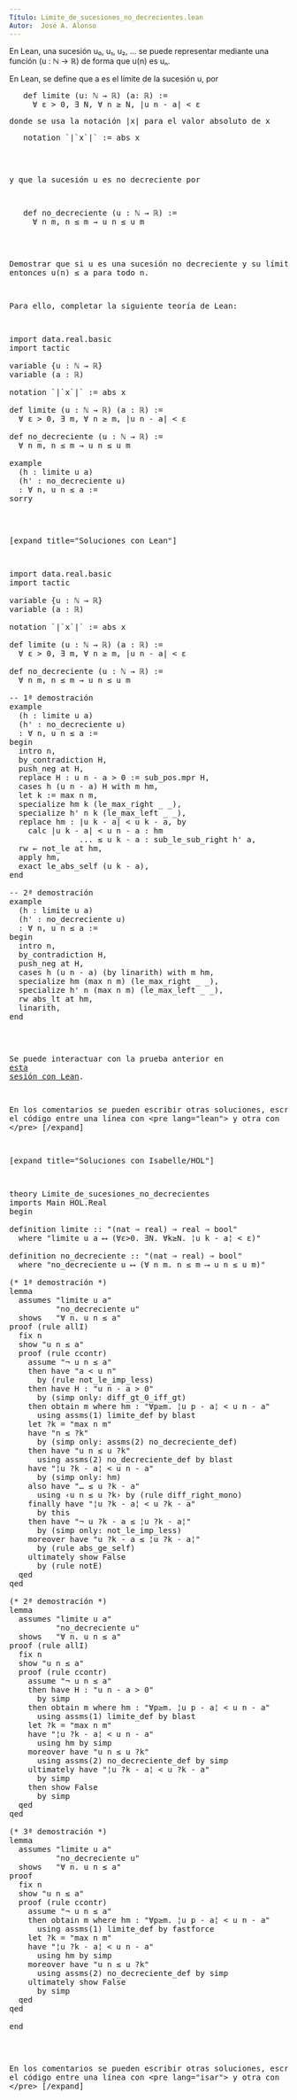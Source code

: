 ```yaml
---
Título: Limite_de_sucesiones_no_decrecientes.lean
Autor:  José A. Alonso
---
```


En Lean, una sucesión u₀, u₁, u₂, ... se puede representar mediante una función (u : ℕ → ℝ) de forma que u(n) es uₙ.

En Lean, se define que a es el límite de la sucesión u, por
<pre lang="text">
   def limite (u: ℕ → ℝ) (a: ℝ) :=
     ∀ ε > 0, ∃ N, ∀ n ≥ N, |u n - a| < ε
<pre lang="text">
donde se usa la notación |x| para el valor absoluto de x
<pre lang="text">
   notation `|`x`|` := abs x
</pre>
y que la sucesión u es no decreciente por
<pre lang="text">
   def no_decreciente (u : ℕ → ℝ) :=
     ∀ n m, n ≤ m → u n ≤ u m
</pre>

Demostrar que si u es una sucesión no decreciente y su límite es a, entonces u(n) ≤ a para todo n.

Para ello, completar la siguiente teoría de Lean:

<pre lang="lean">
import data.real.basic
import tactic

variable {u : ℕ → ℝ}
variable (a : ℝ)

notation `|`x`|` := abs x

def limite (u : ℕ → ℝ) (a : ℝ) :=
  ∀ ε > 0, ∃ m, ∀ n ≥ m, |u n - a| < ε

def no_decreciente (u : ℕ → ℝ) :=
  ∀ n m, n ≤ m → u n ≤ u m

example
  (h : limite u a)
  (h' : no_decreciente u)
  : ∀ n, u n ≤ a :=
sorry
</pre>

[expand title="Soluciones con Lean"]

<pre lang="lean">
import data.real.basic
import tactic

variable {u : ℕ → ℝ}
variable (a : ℝ)

notation `|`x`|` := abs x

def limite (u : ℕ → ℝ) (a : ℝ) :=
  ∀ ε > 0, ∃ m, ∀ n ≥ m, |u n - a| < ε

def no_decreciente (u : ℕ → ℝ) :=
  ∀ n m, n ≤ m → u n ≤ u m

-- 1ª demostración
example
  (h : limite u a)
  (h' : no_decreciente u)
  : ∀ n, u n ≤ a :=
begin
  intro n,
  by_contradiction H,
  push_neg at H,
  replace H : u n - a > 0 := sub_pos.mpr H,
  cases h (u n - a) H with m hm,
  let k := max n m,
  specialize hm k (le_max_right _ _),
  specialize h' n k (le_max_left _ _),
  replace hm : |u k - a| < u k - a, by
    calc |u k - a| < u n - a : hm
               ... ≤ u k - a : sub_le_sub_right h' a,
  rw ← not_le at hm,
  apply hm,
  exact le_abs_self (u k - a),
end

-- 2ª demostración
example
  (h : limite u a)
  (h' : no_decreciente u)
  : ∀ n, u n ≤ a :=
begin
  intro n,
  by_contradiction H,
  push_neg at H,
  cases h (u n - a) (by linarith) with m hm,
  specialize hm (max n m) (le_max_right _ _),
  specialize h' n (max n m) (le_max_left _ _),
  rw abs_lt at hm,
  linarith,
end
</pre>

Se puede interactuar con la prueba anterior en <a href="https://leanprover-community.github.io/lean-web-editor/#url=https://raw.githubusercontent.com/jaalonso/Calculemus/main/src/Limite_de_sucesiones_no_decrecientes.lean" rel="noopener noreferrer" target="_blank">esta sesión con Lean</a>.

En los comentarios se pueden escribir otras soluciones, escribiendo el código entre una línea con &#60;pre lang=&quot;lean&quot;&#62; y otra con &#60;/pre&#62;
[/expand]

[expand title="Soluciones con Isabelle/HOL"]

<pre lang="isar">
theory Limite_de_sucesiones_no_decrecientes
imports Main HOL.Real
begin

definition limite :: "(nat ⇒ real) ⇒ real ⇒ bool"
  where "limite u a ⟷ (∀ε>0. ∃N. ∀k≥N. ¦u k - a¦ < ε)"

definition no_decreciente :: "(nat ⇒ real) ⇒ bool"
  where "no_decreciente u ⟷ (∀ n m. n ≤ m ⟶ u n ≤ u m)"

(* 1ª demostración *)
lemma
  assumes "limite u a"
          "no_decreciente u"
  shows   "∀ n. u n ≤ a"
proof (rule allI)
  fix n
  show "u n ≤ a"
  proof (rule ccontr)
    assume "¬ u n ≤ a"
    then have "a < u n"
      by (rule not_le_imp_less)
    then have H : "u n - a > 0"
      by (simp only: diff_gt_0_iff_gt)
    then obtain m where hm : "∀p≥m. ¦u p - a¦ < u n - a"
      using assms(1) limite_def by blast
    let ?k = "max n m"
    have "n ≤ ?k"
      by (simp only: assms(2) no_decreciente_def)
    then have "u n ≤ u ?k"
      using assms(2) no_decreciente_def by blast
    have "¦u ?k - a¦ < u n - a"
      by (simp only: hm)
    also have "… ≤ u ?k - a"
      using ‹u n ≤ u ?k› by (rule diff_right_mono)
    finally have "¦u ?k - a¦ < u ?k - a"
      by this
    then have "¬ u ?k - a ≤ ¦u ?k - a¦"
      by (simp only: not_le_imp_less)
    moreover have "u ?k - a ≤ ¦u ?k - a¦"
      by (rule abs_ge_self)
    ultimately show False
      by (rule notE)
  qed
qed

(* 2ª demostración *)
lemma
  assumes "limite u a"
          "no_decreciente u"
  shows   "∀ n. u n ≤ a"
proof (rule allI)
  fix n
  show "u n ≤ a"
  proof (rule ccontr)
    assume "¬ u n ≤ a"
    then have H : "u n - a > 0"
      by simp
    then obtain m where hm : "∀p≥m. ¦u p - a¦ < u n - a"
      using assms(1) limite_def by blast
    let ?k = "max n m"
    have "¦u ?k - a¦ < u n - a"
      using hm by simp
    moreover have "u n ≤ u ?k"
      using assms(2) no_decreciente_def by simp
    ultimately have "¦u ?k - a¦ < u ?k - a"
      by simp
    then show False
      by simp
  qed
qed

(* 3ª demostración *)
lemma
  assumes "limite u a"
          "no_decreciente u"
  shows   "∀ n. u n ≤ a"
proof
  fix n
  show "u n ≤ a"
  proof (rule ccontr)
    assume "¬ u n ≤ a"
    then obtain m where hm : "∀p≥m. ¦u p - a¦ < u n - a"
      using assms(1) limite_def by fastforce
    let ?k = "max n m"
    have "¦u ?k - a¦ < u n - a"
      using hm by simp
    moreover have "u n ≤ u ?k"
      using assms(2) no_decreciente_def by simp
    ultimately show False
      by simp
  qed
qed

end
</pre>

En los comentarios se pueden escribir otras soluciones, escribiendo el código entre una línea con &#60;pre lang=&quot;isar&quot;&#62; y otra con &#60;/pre&#62;
[/expand]
